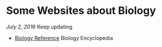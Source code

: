 # Some Websites about Biology
_July 2, 2016_ Keep updating

* <a href="http://www.biologyreference.com/">Biology Reference</a>
  Biology Encyclopedia 

